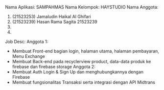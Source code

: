 Nama Aplikasi:  SAMPAHMAS
Nama Kelompok:  HAYSTUDIO
Nama Anggota:
1) (21523253) Jamaludin Haikal Al Ghifari 
2) (21523239) Hasan Rama Sagita 21523239
3)
4)

Job Desc:
Anggota 1:
 - Membuat Front-end bagian login, halaman utama, halaman pembayaran, Menu Exchange
 - Membuat Back-end pada recyclerview product, data-data produk ke firebase dan firebase storage
Anggota 2:
 - Membuat Auth Login & Sign Up dan menghubungkannya dengan Firebase
 - Membuat fungsionalitas Transaksi serta integrasi dengan API Midtrans
